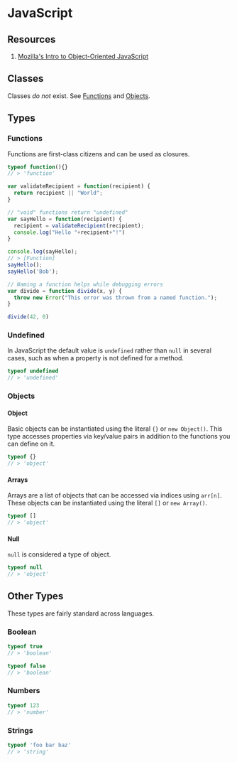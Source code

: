 # JavaScript
## Resources
1. [Mozilla's Intro to Object-Oriented JavaScript](https://developer.mozilla.org/en-US/docs/Web/JavaScript/Introduction_to_Object-Oriented_JavaScript)

## Classes
Classes *do not* exist. See [Functions](#functions) and [Objects](#objects).

## Types
### Functions
Functions are first-class citizens and can be used as closures.

```javascript
typeof function(){}
// > 'function'
```

```javascript
var validateRecipient = function(recipient) {
  return recipient || "World";
}

// "void" functions return "undefined"
var sayHello = function(recipient) {
  recipient = validateRecipient(recipient);
  console.log("Hello "+recipient+"!")
}

console.log(sayHello);
// > [Function]
sayHello();
sayHello('Bob');
```

```javascript
// Naming a function helps while debugging errors
var divide = function divide(x, y) {
  throw new Error("This error was thrown from a named function.");
}

divide(42, 0)
```

### Undefined
In JavaScript the default value is `undefined` rather than `null` in several
cases, such as when a property is not defined for a method.
```javascript
typeof undefined
// > 'undefined'
```

### Objects
#### Object
Basic objects can be instantiated using the literal `{}` or `new Object()`.
This type accesses properties via key/value pairs in addition to the functions
you can define on it.

```javascript
typeof {}
// > 'object'
```

#### Arrays
Arrays are a list of objects that can be accessed via indices using `arr[n]`.
These objects can be instantiated using the literal `[]` or `new Array()`.

```javascript
typeof []
// > 'object'
```

#### Null
`null` is considered a type of object.

```javascript
typeof null
// > 'object'
```

## Other Types
These types are fairly standard across languages.

### Boolean
```javascript
typeof true
// > 'boolean'

typeof false
// > 'boolean'
```

### Numbers
```javascript
typeof 123
// > 'number'
```

### Strings
```javascript
typeof 'foo bar baz'
// > 'string'
```
